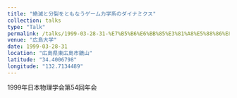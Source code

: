 ```yaml
---
title: "絶滅と分裂をともなうゲーム力学系のダイナミクス"
collection: talks
type: "Talk"
permalink: /talks/1999-03-28-31-%E7%B5%B6%E6%BB%85%E3%81%A8%E5%88%86%E8%A3%82%E3%82%92%E3%81%A8%E3%82%82%E3%81%AA%E3%81%86%E3%82%B2%E3%83%BC%E3%83%A0%E5%8A%9B%E5%AD%A6%E7%B3%BB%E3%81%AE%E3%83%80%E3%82%A4%E3%83%8A
venue: "広島大学"
date: 1999-03-28-31
location: "広島県東広島市鏡山"
latitude: "34.4006798"
longitude: "132.7134489"
---
```


1999年日本物理学会第54回年会
